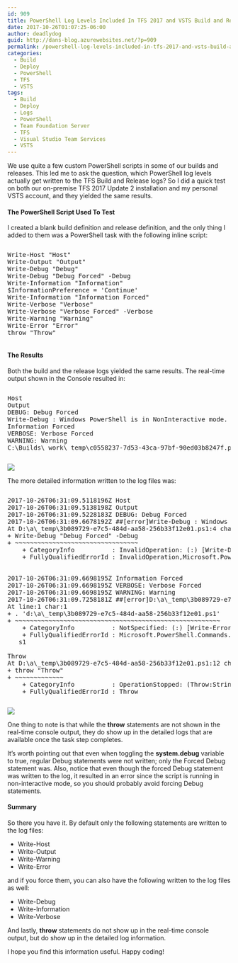 ```yaml
---
id: 909
title: PowerShell Log Levels Included In TFS 2017 and VSTS Build and Release Logs
date: 2017-10-26T01:07:25-06:00
author: deadlydog
guid: http://dans-blog.azurewebsites.net/?p=909
permalink: /powershell-log-levels-included-in-tfs-2017-and-vsts-build-and-release-logs/
categories:
  - Build
  - Deploy
  - PowerShell
  - TFS
  - VSTS
tags:
  - Build
  - Deploy
  - Logs
  - PowerShell
  - Team Foundation Server
  - TFS
  - Visual Studio Team Services
  - VSTS
---
```

We use quite a few custom PowerShell scripts in some of our builds and releases. This led me to ask the question, which PowerShell log levels actually get written to the TFS Build and Release logs? So I did a quick test on both our on-premise TFS 2017 Update 2 installation and my personal VSTS account, and they yielded the same results.

####

#### The PowerShell Script Used To Test

I created a blank build definition and release definition, and the only thing I added to them was a PowerShell task with the following inline script:

<div id="scid:C89E2BDB-ADD3-4f7a-9810-1B7EACF446C1:83b1a742-b848-46eb-bc4a-ed1b77ff0a30" class="wlWriterEditableSmartContent" style="margin: 0px; padding: 0px; float: none; display: inline;">
  <pre style=white-space:normal>

  <pre class="brush: powershell; pad-line-numbers: true; title: ; notranslate" title="">
Write-Host "Host"
Write-Output "Output"
Write-Debug "Debug"
Write-Debug "Debug Forced" -Debug
Write-Information "Information"
$InformationPreference = 'Continue'
Write-Information "Information Forced"
Write-Verbose "Verbose"
Write-Verbose "Verbose Forced" -Verbose
Write-Warning "Warning"
Write-Error "Error"
throw "Throw"
</pre>
</div>

####

#### The Results

Both the build and the release logs yielded the same results. The real-time output shown in the Console resulted in:

<div id="scid:C89E2BDB-ADD3-4f7a-9810-1B7EACF446C1:d6d0cf20-f0a8-4379-9995-7189481a6b0c" class="wlWriterEditableSmartContent" style="margin: 0px; padding: 0px; float: none; display: inline;">
  <pre style=white-space:normal>

  <pre class="brush: plain; title: ; notranslate" title="">
Host
Output
DEBUG: Debug Forced
Write-Debug : Windows PowerShell is in NonInteractive mode. Read and Prompt functionality is not available.
Information Forced
VERBOSE: Verbose Forced
WARNING: Warning
C:\Builds\_work\_temp\c0558237-7d53-43ca-97bf-90ed03b8247f.ps1 : Error
</pre>
</div>

<a href="http://dans-blog.azurewebsites.net/wp-content/uploads/2017/10/PowerShellConsoleOutput.png" target="_blank"><img src="http://dans-blog.azurewebsites.net/wp-content/uploads/2017/10/PowerShellConsoleOutput.png" /></a>

The more detailed information written to the log files was:

<div id="scid:C89E2BDB-ADD3-4f7a-9810-1B7EACF446C1:516974e5-cfa5-44f8-968f-f614eed0e7ba" class="wlWriterEditableSmartContent" style="margin: 0px; padding: 0px; float: none; display: inline;">
  <pre style=white-space:normal>

  <pre class="brush: plain; title: ; notranslate" title="">
2017-10-26T06:31:09.5118196Z Host
2017-10-26T06:31:09.5138198Z Output
2017-10-26T06:31:09.5228183Z DEBUG: Debug Forced
2017-10-26T06:31:09.6678192Z ##[error]Write-Debug : Windows PowerShell is in NonInteractive mode. Read and Prompt functionality is not available.
At D:\a\_temp\3b089729-e7c5-484d-aa58-256b33f12e01.ps1:4 char:1
+ Write-Debug "Debug Forced" -Debug
+ ~~~~~~~~~~~~~~~~~~~~~~~~~~~~~~~~~
    + CategoryInfo          : InvalidOperation: (:) [Write-Debug], PSInvalidOperationException
    + FullyQualifiedErrorId : InvalidOperation,Microsoft.PowerShell.Commands.WriteDebugCommand


2017-10-26T06:31:09.6698195Z Information Forced
2017-10-26T06:31:09.6698195Z VERBOSE: Verbose Forced
2017-10-26T06:31:09.6698195Z WARNING: Warning
2017-10-26T06:31:09.7258181Z ##[error]D:\a\_temp\3b089729-e7c5-484d-aa58-256b33f12e01.ps1 : Error
At line:1 char:1
+ . 'd:\a\_temp\3b089729-e7c5-484d-aa58-256b33f12e01.ps1'
+ ~~~~~~~~~~~~~~~~~~~~~~~~~~~~~~~~~~~~~~~~~~~~~~~~~~~~~~~
    + CategoryInfo          : NotSpecified: (:) [Write-Error], WriteErrorException
    + FullyQualifiedErrorId : Microsoft.PowerShell.Commands.WriteErrorException,3b089729-e7c5-484d-aa58-256b33f12e01.p
   s1

Throw
At D:\a\_temp\3b089729-e7c5-484d-aa58-256b33f12e01.ps1:12 char:1
+ throw "Throw"
+ ~~~~~~~~~~~~~
    + CategoryInfo          : OperationStopped: (Throw:String) [], RuntimeException
    + FullyQualifiedErrorId : Throw
</pre>
</div>

<a href="http://dans-blog.azurewebsites.net/wp-content/uploads/2017/10/PowerShellLogOutput.png" target="_blank"><img src="http://dans-blog.azurewebsites.net/wp-content/uploads/2017/10/PowerShellLogOutput.png" /></a>

One thing to note is that while the **throw** statements are not shown in the real-time console output, they do show up in the detailed logs that are available once the task step completes.

It’s worth pointing out that even when toggling the **system.debug** variable to true, regular Debug statements were not written; only the Forced Debug statement was. Also, notice that even though the forced Debug statement was written to the log, it resulted in an error since the script is running in non-interactive mode, so you should probably avoid forcing Debug statements.

####

#### Summary

So there you have it. By default only the following statements are written to the log files:

  * Write-Host
  * Write-Output
  * Write-Warning
  * Write-Error

and if you force them, you can also have the following written to the log files as well:

  * Write-Debug
  * Write-Information
  * Write-Verbose

And lastly, **throw** statements do not show up in the real-time console output, but do show up in the detailed log information.

I hope you find this information useful. Happy coding!
